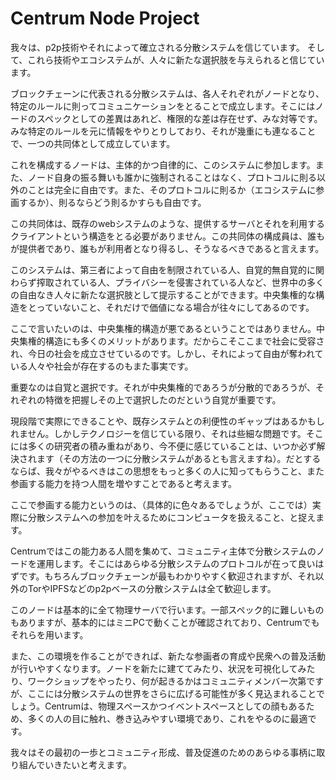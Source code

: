 # Centrum Node Project

我々は、p2p技術やそれによって確立される分散システムを信じています。
そして、これら技術やエコシステムが、人々に新たな選択肢を与えられると信じています。

ブロックチェーンに代表される分散システムは、各人それぞれがノードとなり、特定のルールに則ってコミュニケーションをとることで成立します。そこにはノードのスペックとしての差異はあれど、権限的な差は存在せず、みな対等です。みな特定のルールを元に情報をやりとりしており、それが幾重にも連なることで、一つの共同体として成立しています。

これを構成するノードは、主体的かつ自律的に、このシステムに参加します。また、ノード自身の振る舞いも誰かに強制されることはなく、プロトコルに則る以外のことは完全に自由です。また、そのプロトコルに則るか（エコシステムに参画するか）、則るならどう則るかすらも自由です。

この共同体は、既存のwebシステムのような、提供するサーバとそれを利用するクライアントという構造をとる必要がありません。この共同体の構成員は、誰もが提供者であり、誰もが利用者となり得るし、そうなるべきであると言えます。

このシステムは、第三者によって自由を制限されている人、自覚的無自覚的に関わらず搾取されている人、プライバシーを侵害されている人など、世界中の多くの自由なき人々に新たな選択肢として提示することができます。中央集権的な構造をとっていないこと、それだけで価値になる場合が往々にしてあるのです。

ここで言いたいのは、中央集権的構造が悪であるということではありません。中央集権的構造にも多くのメリットがあります。だからこそここまで社会に受容され、今日の社会を成立させているのです。しかし、それによって自由が奪われている人々や社会が存在するのもまた事実です。

重要なのは自覚と選択です。それが中央集権的であろうが分散的であろうが、それぞれの特徴を把握しその上で選択したのだという自覚が重要です。

現段階で実際にできることや、既存システムとの利便性のギャップはあるかもしれません。しかしテクノロジーを信じている限り、それは些細な問題です。そこには多くの研究者の積み重ねがあり、今不便に感じていることは、いつか必ず解決されます（その方法の一つに分散システムがあるとも言えますね）。だとするならば、我々がやるべきはこの思想をもっと多くの人に知ってもらうこと、また参画する能力を持つ人間を増やすことであると考えます。

ここで参画する能力というのは、（具体的に色々あるでしょうが、ここでは）実際に分散システムへの参加を叶えるためにコンピュータを扱えること、と捉えます。

Centrumではこの能力ある人間を集めて、コミュニティ主体で分散システムのノードを運用します。そこにはあらゆる分散システムのプロトコルが在って良いはずです。もちろんブロックチェーンが最もわかりやすく歓迎されますが、それ以外のTorやIPFSなどのp2pベースの分散システムは全て歓迎します。

このノードは基本的に全て物理サーバで行います。一部スペック的に難しいものもありますが、基本的にはミニPCで動くことが確認されており、Centrumでもそれらを用います。

また、この環境を作ることができれば、新たな参画者の育成や民衆への普及活動が行いやすくなります。ノードを新たに建ててみたり、状況を可視化してみたり、ワークショップをやったり、何が起きるかはコミュニティメンバー次第ですが、ここには分散システムの世界をさらに広げる可能性が多く見込まれることでしょう。Centrumは、物理スペースかつイベントスペースとしての顔もあるため、多くの人の目に触れ、巻き込みやすい環境であり、これをやるのに最適です。

我々はその最初の一歩とコミュニティ形成、普及促進のためのあらゆる事柄に取り組んでいきたいと考えます。
